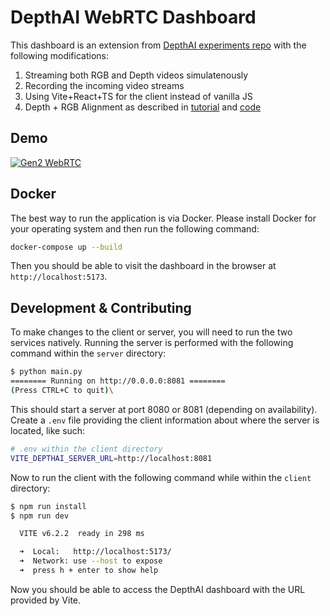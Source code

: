 # DepthAI WebRTC Dashboard

This dashboard is an extension from [DepthAI experiments repo](https://github.com/luxonis/depthai-experiments/tree/master/gen2-webrtc-streaming) with the following modifications:
1. Streaming both RGB and Depth videos simulatenously
2. Recording the incoming video streams
3. Using Vite+React+TS for the client instead of vanilla JS
4. Depth + RGB Alignment as described in [tutorial](https://docs.luxonis.com/software/depthai/examples/rgb_depth_aligned/) and [code](https://gist.github.com/Erol444/25f374fa18efa7939ec9bb848b39249a)

## Demo

[![Gen2 WebRTC](https://user-images.githubusercontent.com/5244214/121884542-58a1bf00-cd13-11eb-851d-dc45d541e385.gif)](https://youtu.be/8aeqGgO8LjY)

## Docker

The best way to run the application is via Docker. Please install Docker for your operating system and then run the following command:

```bash
docker-compose up --build
```

Then you should be able to visit the dashboard in the browser at ``http://localhost:5173``.

## Development & Contributing

To make changes to the client or server, you will need to run the two services natively. Running the server is performed with the following command within the ``server`` directory:

```bash
$ python main.py
======== Running on http://0.0.0.0:8081 ========
(Press CTRL+C to quit)\
```

This should start a server at port 8080 or 8081 (depending on availability). Create a ``.env`` file providing the client information about where the server is located, like such:

```bash
# .env within the client directory
VITE_DEPTHAI_SERVER_URL=http://localhost:8081
```

Now to run the client with the following command while within the ``client`` directory:

```bash
$ npm run install
$ npm run dev

  VITE v6.2.2  ready in 298 ms

  ➜  Local:   http://localhost:5173/
  ➜  Network: use --host to expose
  ➜  press h + enter to show help
```

Now you should be able to access the DepthAI dashboard with the URL provided by Vite.